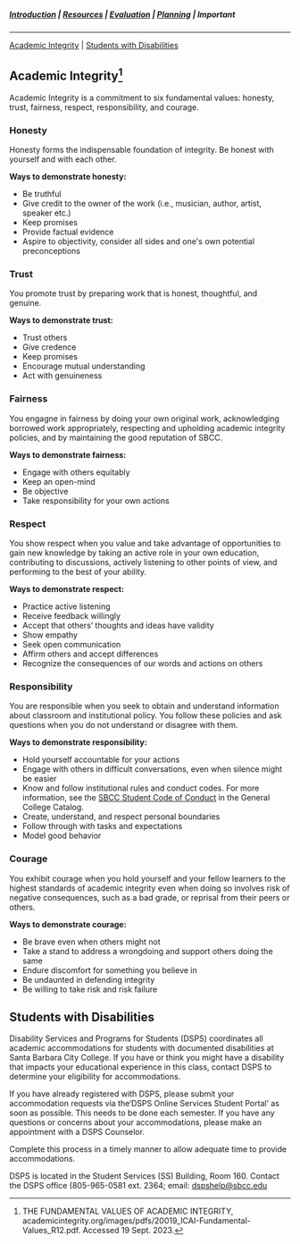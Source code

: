 ##### [Introduction](introduction) | [Resources](resources) | [Evaluation](evaluation) | [Planning](planning) | Important
***
[Academic Integrity](#academic-integrity) | [Students with Disabilities](#students-with-disabilities) 

## Academic Integrity[^1]
Academic Integrity is a commitment to six fundamental values: honesty, trust, fairness, respect, responsibility, and courage.

### Honesty
Honesty forms the indispensable foundation of integrity. Be honest with yourself and with each other.    

**Ways to demonstrate honesty:**

-   Be truthful
-   Give credit to the owner of the work (i.e., musician, author, artist, speaker etc.)
-   Keep promises
-   Provide factual evidence
-   Aspire to objectivity, consider all sides and one's own potential preconceptions

### Trust
You promote trust by preparing work that is honest, thoughtful, and genuine.

**Ways to demonstrate trust:**

-   Trust others
-   Give credence
-   Keep promises
-   Encourage mutual understanding
-   Act with genuineness

### Fairness
You engagne in fairness by doing your own original work, acknowledging borrowed work appropriately, respecting and upholding academic integrity policies, and by maintaining the good reputation of SBCC.

**Ways to demonstrate fairness:**

-   Engage with others equitably
-   Keep an open-mind
-   Be objective
-   Take responsibility for your own actions

### Respect
You show respect when you value and take advantage of opportunities to gain new knowledge by taking an active role in your own education, contributing to discussions, actively listening to other points of view, and performing to the best of your ability.

**Ways to demonstrate respect:**

-   Practice active listening
-   Receive feedback willingly
-   Accept that others’ thoughts and ideas have validity
-   Show empathy
-   Seek open communication
-   Affirm others and accept differences
-   Recognize the consequences of our words and actions on others

### Responsibility
You are responsible when you seek to obtain and understand information about classroom and institutional policy. You follow these policies and ask questions when you do not understand or disagree with them.

**Ways to demonstrate responsibility:**

-   Hold yourself accountable for your actions
-   Engage with others in difficult conversations, even when silence might be easier
-   Know and follow institutional rules and conduct codes. For more information, see the 
<a href="http://www.sbcc.edu/safety/standards_of_conduct.php" target="_blank">SBCC Student Code of Conduct</a> in the General College Catalog. 
-   Create, understand, and respect personal boundaries
-   Follow through with tasks and expectations
-   Model good behavior

### Courage
You exhibit courage when you hold yourself and your fellow learners to the highest standards of academic integrity even when doing so involves risk of negative consequences, such as a bad grade, or reprisal from their peers or others.

**Ways to demonstrate courage:**

-   Be brave even when others might not
-   Take a stand to address a wrongdoing and support others doing the same
-   Endure discomfort for something you believe in
-   Be undaunted in defending integrity
-   Be willing to take risk and risk failure

[^1]:THE FUNDAMENTAL VALUES OF ACADEMIC INTEGRITY, academicintegrity.org/images/pdfs/20019_ICAI-Fundamental-Values_R12.pdf. Accessed 19 Sept. 2023.   


## Students with Disabilities
Disability Services and Programs for Students (DSPS) coordinates all academic accommodations for students with documented disabilities at Santa Barbara City College. If you have or think you might have a disability that impacts your educational experience in this class, contact DSPS to determine your eligibility for accommodations.

If you have already registered with DSPS, please submit your accommodation requests via the‘DSPS Online Services Student Portal’ as soon as possible. This needs to be done each semester. If you have any questions or concerns about your accommodations, please make an appointment with a DSPS Counselor.

Complete this process in a timely manner to allow adequate time to provide accommodations.

DSPS is located in the Student Services (SS) Building, Room 160. 
Contact the DSPS office (805-965-0581 ext. 2364; email: [dspshelp@sbcc.edu](mailto:dspshelp@sbcc.edu)   
